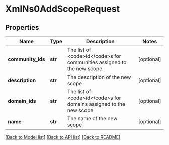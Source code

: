 # XmlNs0AddScopeRequest

## Properties
Name | Type | Description | Notes
------------ | ------------- | ------------- | -------------
**community_ids** | **str** | The list of &lt;code&gt;id&lt;/code&gt;s for communities assigned to the new scope | [optional] 
**description** | **str** | The description of the new scope | [optional] 
**domain_ids** | **str** | The list of &lt;code&gt;id&lt;/code&gt;s for domains assigned to the new scope | [optional] 
**name** | **str** | The name of the new scope | [optional] 

[[Back to Model list]](../README.md#documentation-for-models) [[Back to API list]](../README.md#documentation-for-api-endpoints) [[Back to README]](../README.md)


